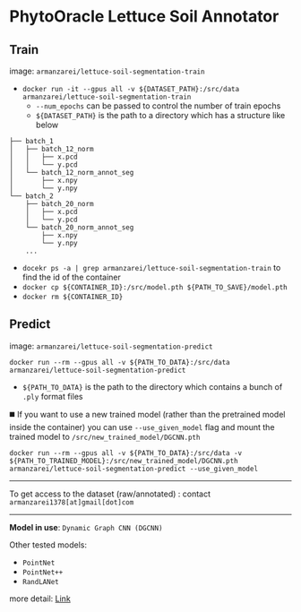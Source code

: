 # PhytoOracle Lettuce Soil Annotator

## Train
image: `armanzarei/lettuce-soil-segmentation-train`
- `docker run -it --gpus all -v ${DATASET_PATH}:/src/data armanzarei/lettuce-soil-segmentation-train`
  - `--num_epochs` can be passed to control the number of train epochs
  - `${DATASET_PATH}` is the path to a directory which has a structure like below
```
├── batch_1
│   ├── batch_12_norm
│   │   ├── x.pcd
│   │   └── y.pcd
│   └── batch_12_norm_annot_seg
│       ├── x.npy
│       └── y.npy
└── batch_2
    ├── batch_20_norm
    │   ├── x.pcd
    │   └── y.pcd
    └── batch_20_norm_annot_seg
        ├── x.npy 
        └── y.npy
    ...
```
- `docekr ps -a | grep armanzarei/lettuce-soil-segmentation-train` to find the id of the container
- `docker cp ${CONTAINER_ID}:/src/model.pth ${PATH_TO_SAVE}/model.pth`
- `docker rm ${CONTAINER_ID}`

## Predict
image: `armanzarei/lettuce-soil-segmentation-predict`

`docker run --rm --gpus all -v ${PATH_TO_DATA}:/src/data armanzarei/lettuce-soil-segmentation-predict`
- `${PATH_TO_DATA}` is the path to the directory which contains a bunch of `.ply` format files

:black_medium_square: If you want to use a new trained model (rather than the pretrained model inside the container) you can use `--use_given_model` flag and mount the trained model to `/src/new_trained_model/DGCNN.pth`

`docker run --rm --gpus all -v ${PATH_TO_DATA}:/src/data -v ${PATH_TO_TRAINED_MODEL}:/src/new_trained_model/DGCNN.pth armanzarei/lettuce-soil-segmentation-predict --use_given_model`

---

To get access to the dataset (raw/annotated) : contact `armanzarei1378[at]gmail[dot]com`

---

**Model in use**: `Dynamic Graph CNN (DGCNN)`

Other tested models: 
  - `PointNet`
  - `PointNet++`
  - `RandLANet` 

more detail: [Link](https://github.com/ArmanZarei/3D_Lettuce_Soil_Segmentation)
